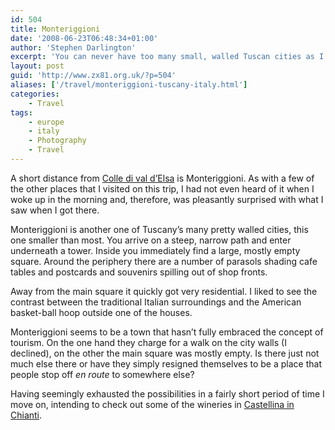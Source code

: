 ```yaml
---
id: 504
title: Monteriggioni
date: '2008-06-23T06:48:34+01:00'
author: 'Stephen Darlington'
excerpt: 'You can never have too many small, walled Tuscan cities as I find in the unexpected treasure of Monteriggioni.'
layout: post
guid: 'http://www.zx81.org.uk/?p=504'
aliases: ['/travel/monteriggioni-tuscany-italy.html']
categories:
    - Travel
tags:
    - europe
    - italy
    - Photography
    - Travel
---
```


A short distance from [Colle di val d’Elsa](http://www.zx81.org.uk/travel/colle-di-val-delsa-tuscany-italy.html) is Monteriggioni. As with a few of the other places that I visited on this trip, I had not even heard of it when I woke up in the morning and, therefore, was pleasantly surprised with what I saw when I got there.

Monteriggioni is another one of Tuscany’s many pretty walled cities, this one smaller than most. You arrive on a steep, narrow path and enter underneath a tower. Inside you immediately find a large, mostly empty square. Around the periphery there are a number of parasols shading cafe tables and postcards and souvenirs spilling out of shop fronts.

Away from the main square it quickly got very residential. I liked to see the contrast between the traditional Italian surroundings and the American basket-ball hoop outside one of the houses.

Monteriggioni seems to be a town that hasn’t fully embraced the concept of tourism. On the one hand they charge for a walk on the city walls (I declined), on the other the main square was mostly empty. Is there just not much else there or have they simply resigned themselves to be a place that people stop off *en route* to somewhere else?

Having seemingly exhausted the possibilities in a fairly short period of time I move on, intending to check out some of the wineries in [Castellina in Chianti](http://www.zx81.org.uk/travel/castellina-in-chianti-tuscany-italy.html).